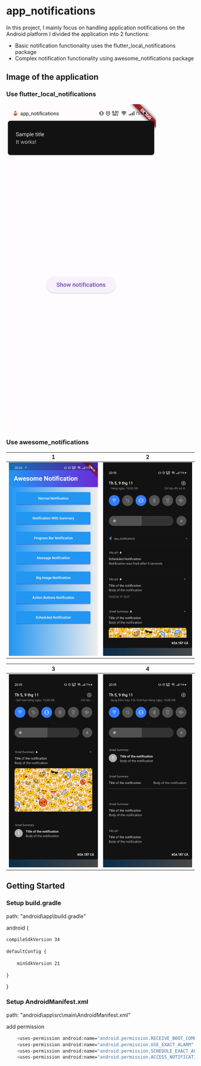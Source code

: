 # app_notifications
In this project, I mainly focus on handling application notifications on the Android platform
I divided the application into 2 functions:

+ Basic notification functionality uses the flutter_local_notifications package
+ Complex notification functionality using awesome_notifications package

## Image of the application

### Use flutter_local_notifications
<img src="image\notification_local_basic.jpg" width="400">

### Use awesome_notifications
| 1 | 2|
|------|-------|
|<img src="image\screen_notification_awesome.jpg" width="400">|<img src="image\awesome_notification_1.jpg" width="400">|

| 3 | 4|
|------|-------|
|<img src="image\awesome_notification_2.jpg" width="400">|<img src="image\awesome_notification_3.jpg" width="400">|


## Getting Started

### Setup build.gradle
path: "android\app\build.gradle"

android {

    compileSdkVersion 34
    
    defaultConfig {
    
        minSdkVersion 21
        
    }
    
}

### Setup AndroidManifest.xml
path: "android\app\src\main\AndroidManifest.xml"

add permission

```sh
    <uses-permission android:name="android.permission.RECEIVE_BOOT_COMPLETED"/>
    <uses-permission android:name="android.permission.USE_EXACT_ALARM" />
    <uses-permission android:name="android.permission.SCHEDULE_EXACT_ALARM" />
    <uses-permission android:name="android.permission.ACCESS_NOTIFICATION_POLICY"/>
```
